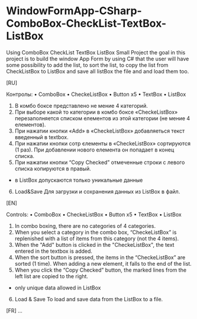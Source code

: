 # WindowFormApp-CSharp-ComboBox-CheckList-TextBox-ListBox
Using ComboBox CheckList TextBox ListBox
Small Project
 the goal in this project is to build the window App Form by using C# that the user will have some possibility to add the list,
 to sort the list, to copy the list from CheckListBox to ListBox and save all listBox the file and and load them too.
 
 [RU]
 
 Контролы: 
•	ComboBox
•	CheckeListBox
•	Button x5
•	TextBox
•	ListBox
1.  В комбо боксе представлено не мение 4 категорий.
2. При выборе какой то категории в комбо боксе «CheckeListBox» перезаполняется списком елементов из этой категории (не мение 4 елементов).
3.  При нажатии кнопки «Add» в «CheckeListBox» добавляеться текст введенный в textbox.
4. При нажатии кнопки сотр єлементы в «CheckeListBox» сортируются (1 раз). При добавлении нового   елемента он попадает в конец списка.
5. При нажатии кнопки “Copy Checked” отмеченные строки с левого списка копируются в правый.
* в ListBox допускаются только уникальные данные
6. Load&Save Для загрузки и сохранения данных из ListBox в файл.

[EN]

Controls:
• ComboBox
• CheckeListBox
• Button x5
• TextBox
• ListBox
1. In combo boxing, there are no categories of 4 categories.
2. When you select a category in the combo box, “CheckeListBox” is replenished with a list of items from this category (not the 4 items).
3. When the "Add" button is clicked in the "CheckeListBox", the text entered in the textbox is added.
4. When the sort button is pressed, the items in the “CheckeListBox” are sorted (1 time). When adding a new element, it falls to the end of the list.
5. When you click the “Copy Checked” button, the marked lines from the left list are copied to the right.
* only unique data allowed in ListBox
6. Load & Save To load and save data from the ListBox to a file.

[FR]
...




